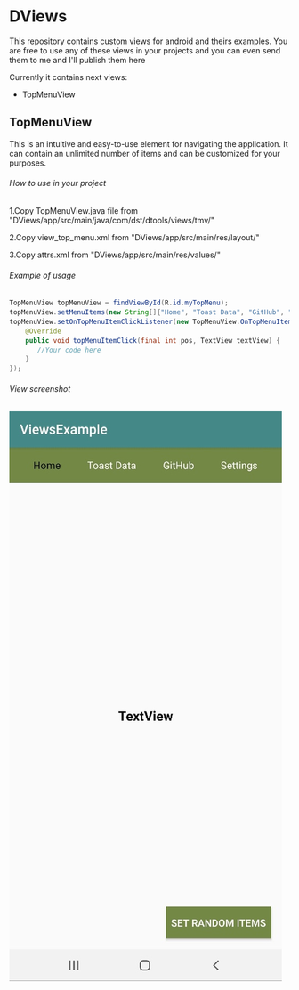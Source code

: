 # DViews
This repository contains custom views for android and theirs examples. You are free to use any of these views in your projects and 
you can even send them to me and I'll publish them here

Currently it contains next views:
* TopMenuView

## TopMenuView

This is an intuitive and easy-to-use element for navigating the application. It can contain an unlimited number of items and can be customized for your purposes.

###### How to use in your project

1.Copy TopMenuView.java file from "DViews/app/src/main/java/com/dst/dtools/views/tmv/"

2.Copy view_top_menu.xml from "DViews/app/src/main/res/layout/"

3.Copy attrs.xml from "DViews/app/src/main/res/values/"

###### Example of usage
```java
TopMenuView topMenuView = findViewById(R.id.myTopMenu);
topMenuView.setMenuItems(new String[]{"Home", "Toast Data", "GitHub", "Settings"});
topMenuView.setOnTopMenuItemClickListener(new TopMenuView.OnTopMenuItemClickListener() {
    @Override
    public void topMenuItemClick(final int pos, TextView textView) {
       //Your code here
    }
});
```
###### View screenshot

![TopMenuView Screenshot](/TopMenuViewScreenShot.jpg)
